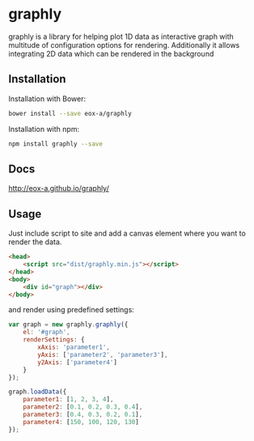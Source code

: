 
graphly
======

graphly is a library for helping plot 1D data as interactive graph with
multitude of configuration options for rendering. Additionally it allows 
integrating 2D data which can be rendered in the background


Installation
------------

Installation with Bower:
```bash
bower install --save eox-a/graphly
```

Installation with npm:
```bash
npm install graphly --save
```
Docs
----
http://eox-a.github.io/graphly/

Usage
-----

Just include script to site and add a canvas element where you want to render the data.
```html
<head>
	<script src="dist/graphly.min.js"></script>
</head>
<body>
	<div id="graph"></div>
</body>
```

and render using predefined settings:
```javascript
var graph = new graphly.graphly({
	el: '#graph',
    renderSettings: {
    	xAxis: 'parameter1',
    	yAxis: ['parameter2', 'parameter3'],
    	y2Axis: ['parameter4']
    }
});

graph.loadData({
	parameter1: [1, 2, 3, 4],
	parameter2: [0.1, 0.2, 0.3, 0.4],
	parameter3: [0.4, 0.3, 0.2, 0.1],
	parameter4: [150, 100, 120, 130]
});

```